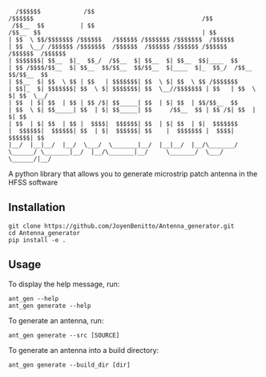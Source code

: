 ```
  /$$$$$$            /$$                                                /$$$$$$                                               /$$                      
 /$$__  $$          | $$                                               /$$__  $$                                             | $$                      
| $$  \ $$/$$$$$$$ /$$$$$$   /$$$$$$ /$$$$$$$ /$$$$$$$  /$$$$$$       | $$  \__/ /$$$$$$ /$$$$$$$  /$$$$$$  /$$$$$$ /$$$$$$ /$$$$$$   /$$$$$$  /$$$$$$ 
| $$$$$$$| $$__  $|_  $$_/  /$$__  $| $$__  $| $$__  $$|____  $$      | $$ /$$$$/$$__  $| $$__  $$/$$__  $$/$$__  $|____  $|_  $$_/  /$$__  $$/$$__  $$
| $$__  $| $$  \ $$ | $$   | $$$$$$$| $$  \ $| $$  \ $$ /$$$$$$$      | $$|_  $| $$$$$$$| $$  \ $| $$$$$$$| $$  \__//$$$$$$$ | $$   | $$  \ $| $$  \__/
| $$  | $| $$  | $$ | $$ /$| $$_____| $$  | $| $$  | $$/$$__  $$      | $$  \ $| $$_____| $$  | $| $$_____| $$     /$$__  $$ | $$ /$| $$  | $| $$      
| $$  | $| $$  | $$ |  $$$$|  $$$$$$| $$  | $| $$  | $|  $$$$$$$      |  $$$$$$|  $$$$$$| $$  | $|  $$$$$$| $$    |  $$$$$$$ |  $$$$|  $$$$$$| $$      
|__/  |__|__/  |__/  \___/  \_______|__/  |__|__/  |__/\_______/       \______/ \_______|__/  |__/\_______|__/     \_______/  \___/  \______/|__/  
```
A python library that allows you to generate microstrip patch antenna in the HFSS  software


## Installation

```shell
git clone https://github.com/JoyenBenitto/Antenna_generator.git
cd Antenna_generator
pip install -e .
```

## Usage

To display the help message, run:
```shell
ant_gen --help
ant_gen generate --help
```

To generate an antenna, run:
```shell
ant_gen generate --src [SOURCE]
```
To generate an antenna into a build directory:
```shell
ant_gen generate --build_dir [dir] 
```
